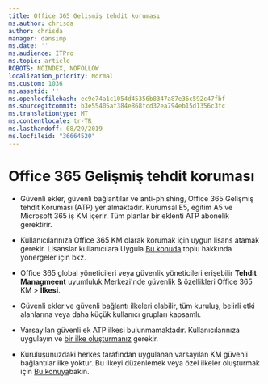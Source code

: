 ```yaml
---
title: Office 365 Gelişmiş tehdit koruması
ms.author: chrisda
author: chrisda
manager: dansimp
ms.date: ''
ms.audience: ITPro
ms.topic: article
ROBOTS: NOINDEX, NOFOLLOW
localization_priority: Normal
ms.custom: 1036
ms.assetid: ''
ms.openlocfilehash: ec9e74a1c1054d45356b8347a87e36c592c47fbf
ms.sourcegitcommit: b3e55405af384e868fcd32ea794eb15d1356c3fc
ms.translationtype: MT
ms.contentlocale: tr-TR
ms.lasthandoff: 08/29/2019
ms.locfileid: "36664520"
---
```

# <a name="office-365-advanced-threat-protection"></a>Office 365 Gelişmiş tehdit koruması

- Güvenli ekler, güvenli bağlantılar ve anti-phishing, Office 365 Gelişmiş tehdit Koruması (ATP) yer almaktadır. Kurumsal E5, eğitim A5 ve Microsoft 365 iş KM içerir. Tüm planlar bir eklenti ATP abonelik gerektirir.

- Kullanıcılarınıza Office 365 KM olarak korumak için uygun lisans atamak gerekir. Lisanslar kullanıcılara Uygula [Bu konuda](https://docs.microsoft.com/office365/admin/subscriptions-and-billing/assign-licenses-to-users) toplu hakkında yönergeler için bkz.

- Office 365 global yöneticileri veya güvenlik yöneticileri erişebilir **Tehdit Managmeent** uyumluluk Merkezi'nde güvenlik & özellikleri Office 365 KM \> **İlkesi**.

- Güvenli ekler ve güvenli bağlantı ilkeleri olabilir, tüm kuruluş, belirli etki alanlarına veya daha küçük kullanıcı grupları kapsamlı.

- Varsayılan güvenli ek ATP ilkesi bulunmamaktadır. Kullanıcılarınıza uygulayın ve [bir ilke oluşturmanız](https://docs.microsoft.com/office365/securitycompliance/set-up-atp-safe-attachments-policies) gerekir.

- Kuruluşunuzdaki herkes tarafından uygulanan varsayılan KM güvenli bağlantılar ilke yoktur. Bu ilkeyi düzenlemek veya özel ilkeler oluşturmak için [Bu konuya](https://docs.microsoft.com/office365/securitycompliance/set-up-atp-safe-links-policies)bakın.
